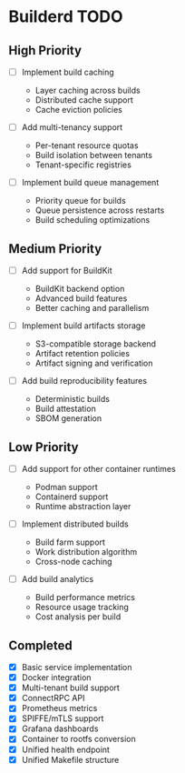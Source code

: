 # Builderd TODO

## High Priority

- [ ] Implement build caching
  - Layer caching across builds
  - Distributed cache support
  - Cache eviction policies

- [ ] Add multi-tenancy support
  - Per-tenant resource quotas
  - Build isolation between tenants
  - Tenant-specific registries

- [ ] Implement build queue management
  - Priority queue for builds
  - Queue persistence across restarts
  - Build scheduling optimizations

## Medium Priority

- [ ] Add support for BuildKit
  - BuildKit backend option
  - Advanced build features
  - Better caching and parallelism

- [ ] Implement build artifacts storage
  - S3-compatible storage backend
  - Artifact retention policies
  - Artifact signing and verification

- [ ] Add build reproducibility features
  - Deterministic builds
  - Build attestation
  - SBOM generation

## Low Priority

- [ ] Add support for other container runtimes
  - Podman support
  - Containerd support
  - Runtime abstraction layer

- [ ] Implement distributed builds
  - Build farm support
  - Work distribution algorithm
  - Cross-node caching

- [ ] Add build analytics
  - Build performance metrics
  - Resource usage tracking
  - Cost analysis per build

## Completed

- [x] Basic service implementation
- [x] Docker integration
- [x] Multi-tenant build support
- [x] ConnectRPC API
- [x] Prometheus metrics
- [x] SPIFFE/mTLS support
- [x] Grafana dashboards
- [x] Container to rootfs conversion
- [x] Unified health endpoint
- [x] Unified Makefile structure